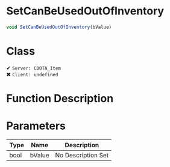 # SetCanBeUsedOutOfInventory
```js
void SetCanBeUsedOutOfInventory(bValue)
```
# Class
✔ `Server: CDOTA_Item`  
✖ `Client: undefined`  

# Function Description

# Parameters
Type|Name|Description
--|--|--
bool|bValue|No Description Set
